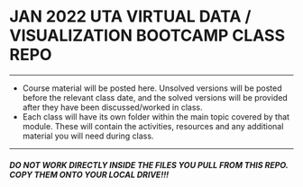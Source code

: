 # JAN 2022 UTA VIRTUAL DATA / VISUALIZATION BOOTCAMP CLASS REPO
---
* Course material will be posted here. Unsolved versions will be posted before the relevant class date, and the solved versions will be provided after they have been discussed/worked in class. 
* Each class will have its own folder within the main topic covered by that module. These will contain the activities, resources and any additional material you will need during class.
---
##### DO NOT WORK DIRECTLY INSIDE THE FILES YOU PULL FROM THIS REPO. COPY THEM ONTO YOUR LOCAL DRIVE!!!